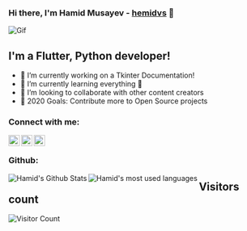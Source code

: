### Hi there, I'm Hamid Musayev - [hemidvs](hemidvsmusayev@gmail.com) 👋
<!--

-->
![Gif](https://user-images.githubusercontent.com/57037068/88589670-8c77e580-d06a-11ea-8067-696c17a6a496.gif)

## I'm a Flutter, Python developer!

- 🔭 I’m currently working on a Tkinter Documentation!
- 🌱 I’m currently learning everything 🤣
- 👯 I’m looking to collaborate with other content creators
- 🥅 2020 Goals: Contribute more to Open Source projects

### Connect with me:

[<img align="left" alt="hemidvsmusayev24 | Facebook" width="22px" src="https://cdn.jsdelivr.net/npm/simple-icons@3.6.0/icons/facebook.svg" />](https://www.facebook.com/hemidvsmusayev24)
[<img align="left" alt="hemidvsmusayev@gmail.com | Gmail" width="22px" src="https://cdn.jsdelivr.net/npm/simple-icons@3.6.0/icons/gmail.svg" />](hemidvsmusayev@gmail.com)
[<img align="left" alt="hemidvs | Instagram" width="22px" src="https://cdn.jsdelivr.net/npm/simple-icons@v3/icons/instagram.svg" />](https://www.instagram.com/hemidvs/)

<br />



### Github:
  <img align="left" alt="Hamid's Github Stats" src="https://github-readme-stats.codestackr.vercel.app/api?username=hemidvs&show_icons=true&hide_border=true" />


<img align="left" alt="Hamid's most used languages" src="https://github-readme-stats.vercel.app/api/top-langs/?username=hemidvs&hide=html,java,objective-c" />



## Visitors count

![Visitor Count](https://profile-counter.glitch.me/{hemidvs}/count.svg)
